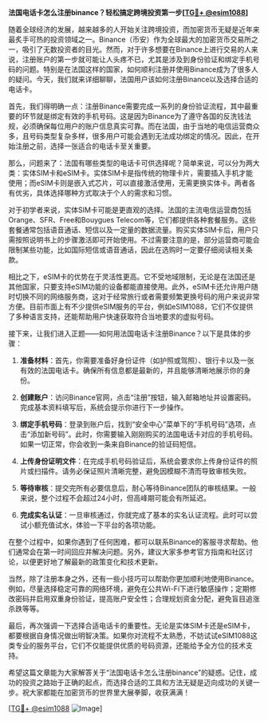 **法国电话卡怎么注册binance？轻松搞定跨境投资第一步[[TG💪+ @esim1088](https://t.me/s/esim1088)]**

随着全球经济的发展，越来越多的人开始关注跨境投资，而加密货币无疑是近年来最炙手可热的投资领域之一。Binance（币安）作为全球最大的加密货币交易所之一，吸引了无数投资者的目光。然而，对于许多想要在Binance上进行交易的人来说，注册账户的第一步就可能让人头疼不已，尤其是涉及到身份验证和绑定手机号码的问题。特别是在法国这样的国家，如何顺利注册并使用Binance成为了很多人的疑问。今天，我们就来详细聊聊，法国用户该如何注册Binance以及选择合适的电话卡。

首先，我们得明确一点：注册Binance需要完成一系列的身份验证流程，其中最重要的环节就是绑定有效的手机号码。这是因为Binance为了遵守各国的反洗钱法规，必须确保每位用户的账户信息真实可靠。而在法国，由于当地的电信运营商众多，且号码类型复杂多样，很多用户可能会遇到无法成功绑定的情况。因此，在开始注册之前，选择一张适合的电话卡至关重要。

那么，问题来了：法国有哪些类型的电话卡可供选择呢？简单来说，可以分为两大类：实体SIM卡和eSIM卡。实体SIM卡是指传统的物理卡片，需要插入手机才能使用；而eSIM卡则是嵌入式芯片，可以直接激活使用，无需更换实体卡。两者各有优劣，具体选择哪种方式取决于个人的需求和习惯。

对于初学者来说，实体SIM卡可能是更直观的选择。法国的主流电信运营商包括Orange、SFR、Free和Bouygues Telecom等，它们都提供各种套餐服务。这些套餐通常包括语音通话、短信以及一定量的数据流量。购买实体SIM卡后，用户只需按照说明书上的步骤激活即可开始使用。不过需要注意的是，部分运营商可能会限制某些功能，比如国际短信或语音通话，因此在选购时一定要仔细阅读相关条款。

相比之下，eSIM卡的优势在于灵活性更高。它不受地域限制，无论是在法国还是其他国家，只要支持eSIM功能的设备都能直接使用。此外，eSIM卡还允许用户随时切换不同的网络服务商，这对于经常旅行或者需要频繁更换号码的用户来说非常方便。目前市面上有不少提供eSIM服务的平台，例如eSIM1088，它们不仅提供了多种语言支持，还能帮助用户快速获取符合当地要求的虚拟号码。

接下来，让我们进入正题——如何用法国电话卡注册Binance？以下是具体的步骤：

1. **准备材料**：首先，你需要准备好身份证件（如护照或驾照）、银行卡以及一张有效的法国电话卡。确保所有信息都是最新的，并且能够清晰地展示你的身份。

2. **创建账户**：访问Binance官网，点击“注册”按钮，输入邮箱地址并设置密码。完成基本资料填写后，系统会提示你进行下一步操作。

3. **绑定手机号码**：登录到账户后，找到“安全中心”菜单下的“手机号码”选项，点击“添加新号码”。此时，你需要输入刚刚购买的法国电话卡对应的手机号码。如果一切正常，你会收到一条来自Binance的验证码短信。

4. **上传身份证明文件**：在完成手机号码验证后，系统会要求你上传身份证件的照片或扫描件。请务必保证照片清晰完整，避免因模糊不清而导致审核失败。

5. **等待审核**：提交完所有必要信息后，耐心等待Binance团队的审核结果。一般来说，整个过程不会超过24小时，但高峰期可能会有所延迟。

6. **完成实名认证**：一旦审核通过，你就完成了基本的实名认证流程。此时可以尝试小额充值试水，体验一下平台的各项功能。

在整个过程中，如果你遇到了任何困难，都可以联系Binance的客服寻求帮助。他们通常会在第一时间回应并解决问题。另外，建议大家多参考官方指南和社区讨论，以便更好地了解最新的政策变化和技术更新。

当然，除了注册本身之外，还有一些小技巧可以帮助你更加顺利地使用Binance。例如，尽量选择稳定可靠的网络环境，避免在公共Wi-Fi下进行敏感操作；定期修改密码并启用双重身份验证，提高账户安全性；合理规划资金分配，避免盲目追涨杀跌等等。

最后，再次强调一下选择合适电话卡的重要性。无论是实体SIM卡还是eSIM卡，都要根据自身情况做出明智决策。如果你对流程不太熟悉，不妨试试eSIM1088这类专业的服务平台，它们不仅能提供优质的号码资源，还能给予全方位的技术支持。

希望这篇文章能为大家解答关于“法国电话卡怎么注册binance”的疑惑。记住，成功的投资之路始于正确的起点，而选择合适的工具和方法无疑是迈向成功的关键一步。祝大家都能在加密货币的世界里大展拳脚，收获满满！

[[TG💪+ @esim1088](https://t.me/s/esim1088) ![Image](https://i.postimg.cc/4NQfJmqS/Snipaste-2025-05-13-00-14-12.png)]